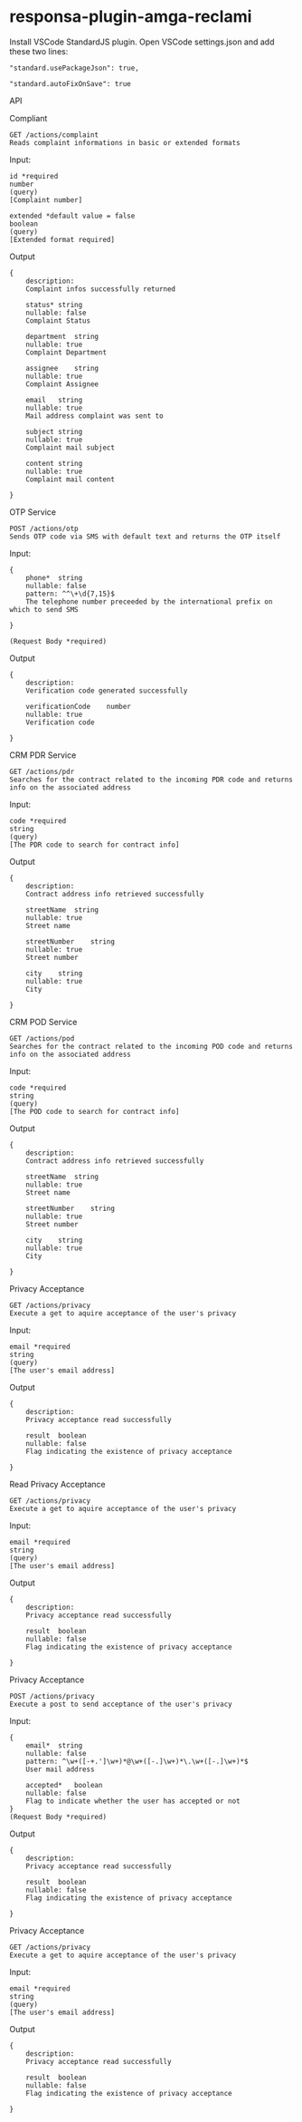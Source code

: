 # responsa-plugin-amga-reclami

Install VSCode StandardJS plugin.
Open VSCode settings.json and add these two lines:

`"standard.usePackageJson": true,`

`"standard.autoFixOnSave": true`

API 

Compliant
```
GET /actions/complaint
Reads complaint informations in basic or extended formats
```

Input:
```
id *required
number
(query)
[Complaint number]

extended *default value = false
boolean
(query)
[Extended format required]
```

Output
```
{
    description:	
    Complaint infos successfully returned

    status*	string
    nullable: false
    Complaint Status

    department	string
    nullable: true
    Complaint Department

    assignee	string
    nullable: true
    Complaint Assignee

    email	string
    nullable: true
    Mail address complaint was sent to

    subject	string
    nullable: true
    Complaint mail subject

    content	string
    nullable: true
    Complaint mail content

}
```

OTP Service
```
POST /actions/otp
Sends OTP code via SMS with default text and returns the OTP itself
```

Input:
```
{
    phone*	string
    nullable: false
    pattern: ^^\+\d{7,15}$
    The telephone number preceeded by the international prefix on which to send SMS

}

(Request Body *required)
```

Output
```
{
    description:	
    Verification code generated successfully

    verificationCode	number
    nullable: true
    Verification code

}
```

CRM PDR Service
```
GET /actions/pdr
Searches for the contract related to the incoming PDR code and returns info on the associated address
```

Input:
```
code *required
string
(query)
[The PDR code to search for contract info]
```

Output
```
{
    description:	
    Contract address info retrieved successfully

    streetName	string
    nullable: true
    Street name

    streetNumber	string
    nullable: true
    Street number

    city	string
    nullable: true
    City

}
```

CRM POD Service
```
GET /actions/pod
Searches for the contract related to the incoming POD code and returns info on the associated address
```

Input:
```
code *required
string
(query)
[The POD code to search for contract info]
```

Output
```
{
    description:	
    Contract address info retrieved successfully

    streetName	string
    nullable: true
    Street name

    streetNumber	string
    nullable: true
    Street number

    city	string
    nullable: true
    City

}
```

Privacy Acceptance
```
GET /actions/privacy
Execute a get to aquire acceptance of the user's privacy
```

Input:
```
email *required
string
(query)
[The user's email address]
```

Output
```
{
    description:	
    Privacy acceptance read successfully

    result	boolean
    nullable: false
    Flag indicating the existence of privacy acceptance

}
```

Read Privacy Acceptance
```
GET /actions/privacy
Execute a get to aquire acceptance of the user's privacy
```

Input:
```
email *required
string
(query)
[The user's email address]
```

Output
```
{
    description:	
    Privacy acceptance read successfully
    
    result	boolean
    nullable: false
    Flag indicating the existence of privacy acceptance

}
```

Privacy Acceptance
```
POST /actions/privacy
Execute a post to send acceptance of the user's privacy
```

Input:
```
{
    email*	string
    nullable: false
    pattern: ^\w+([-+.']\w+)*@\w+([-.]\w+)*\.\w+([-.]\w+)*$
    User mail address

    accepted*	boolean
    nullable: false
    Flag to indicate whether the user has accepted or not
}
(Request Body *required)
```

Output
```
{
    description:	
    Privacy acceptance read successfully

    result	boolean
    nullable: false
    Flag indicating the existence of privacy acceptance

}
```

Privacy Acceptance
```
GET /actions/privacy
Execute a get to aquire acceptance of the user's privacy
```

Input:
```
email *required
string
(query)
[The user's email address]
```

Output
```
{
    description:	
    Privacy acceptance read successfully
    
    result	boolean
    nullable: false
    Flag indicating the existence of privacy acceptance

}
```